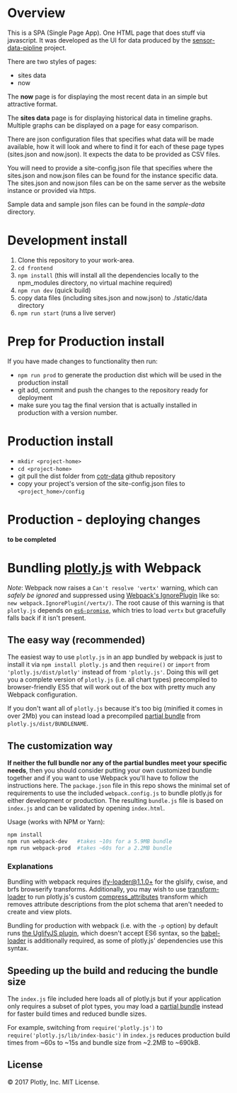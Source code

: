 # Overview
This is a SPA (Single Page App). One HTML page that does stuff via javascript. It was developed as the UI for data produced by the [sensor-data-pipline](https://github.com/jcu-eresearch/sensor-data-pipeline) project.

There are two styles of pages:
- sites data
- now

The **now** page is for displaying the most recent data in an simple but attractive format.

The **sites data** page is for displaying historical data in timeline graphs. Multiple graphs can be displayed on a page for easy comparison.

There are json configuration files that specifies what data will be made available, how it will look and where to find it for each of these page types (sites.json and now.json). It expects the data to be provided as CSV files. 

You will need to provide a site-config.json file that specifies where the sites.json and now.json files can be found for the instance specific data. The sites.json and now.json files can be on the same server as the website instance or provided via https.

Sample data and sample json files can be found in the *sample-data* directory.

# Development install
1. Clone this repository to your work-area.
2. `cd frontend`
3. `npm install` (this will install all the dependencies locally to the npm_modules directory, no virtual machine required)
4. `npm run dev` (quick build)
5. copy data files (including sites.json and now.json) to ./static/data directory
5. `npm run start` (runs a live server)

# Prep for Production install
If you have made changes to functionality then run:

- `npm run prod` to generate the production dist which will be used in the production install
- git add, commit and push the changes to the repository ready for deployment
- make sure you tag the final version that is actually installed in production with a version number.

# Production install
- `mkdir <project-home>`
- `cd <project-home>`
- git pull the dist folder from [cotr-data](https://github.com/jcu-eresearch/cotr-data) github repository
- copy your project's version of the site-config.json files to `<project_home>/config`

# Production - deploying changes
**to be completed**

# Bundling [plotly.js](https://github.com/plotly/plotly.js) with Webpack


*Note*: Webpack now raises a `Can't resolve 'vertx'` warning, which can *safely be ignored* and suppressed using [Webpack's IgnorePlugin](https://webpack.js.org/plugins/ignore-plugin/) like so: `new webpack.IgnorePlugin(/vertx/)`. The root cause of this warning is that `plotly.js` depends on [`es6-promise`](https://github.com/stefanpenner/es6-promise/blob/master/lib/es6-promise/asap.js), which tries to load `vertx` but gracefully falls back if it isn't present.

## The easy way (recommended)

The easiest way to use `plotly.js` in an app bundled by webpack is just to install it via `npm install plotly.js` and then `require()` or `import` from `'plotly.js/dist/plotly'` instead of from `'plotly.js'`. Doing this will get you a complete version of `plotly.js` (i.e. all chart types) precompiled to browser-friendly ES5 that will work out of the box with pretty much any Webpack configuration.

If you don't want all of `plotly.js` because it's too big (minified it comes in over 2Mb) you can instead load a precompiled [partial bundle](https://github.com/plotly/plotly.js/blob/master/dist/README.md#partial-bundles) from `plotly.js/dist/BUNDLENAME`.

## The customization way

**If neither the full bundle nor any of the partial bundles meet your specific needs**, then you should consider putting your own customized bundle together and if you want to use Webpack you'll have to follow the instructions here. The `package.json` file in this repo shows the minimal set of requirements to use the included `webpack.config.js` to bundle plotly.js for either development or production. The resulting `bundle.js` file is based on `index.js` and can be validated by opening `index.html`.

Usage (works with NPM or Yarn):

```bash
npm install
npm run webpack-dev   #takes ~10s for a 5.9MB bundle
npm run webpack-prod  #takes ~60s for a 2.2MB bundle
```

### Explanations

Bundling with webpack requires [ify-loader@1.1.0+](https://github.com/browserify/ify-loader) for the glslify, cwise, and brfs browserify transforms. Additionally, you may wish to use [transform-loader](https://github.com/webpack-contrib/transform-loader) to run plotly.js's custom [compress\_attributes](https://github.com/plotly/plotly.js/blob/master/tasks/util/compress_attributes.js) transform which removes attribute descriptions from the plot schema that aren't needed to create and view plots.

Bundling for production with webpack (i.e. with the `-p` option) by default runs [the UglifyJS plugin](https://github.com/webpack-contrib/uglifyjs-webpack-plugin), which doesn't accept ES6 syntax, so the [babel-loader](https://github.com/babel/babel-loader) is additionally required, as some of plotly.js' dependencies use this syntax.

## Speeding up the build and reducing the bundle size

The `index.js` file included here loads all of plotly.js but if your application only requires a subset of plot types, you may load a [partial bundle](https://github.com/plotly/plotly.js/blob/master/dist/README.md#partial-bundles) instead for faster build times and reduced bundle sizes.

For example, switching from `require('plotly.js')` to `require('plotly.js/lib/index-basic')` in `index.js` reduces production build times from ~60s to ~15s and bundle size from ~2.2MB to ~690kB.

## License

&copy; 2017 Plotly, Inc. MIT License.
